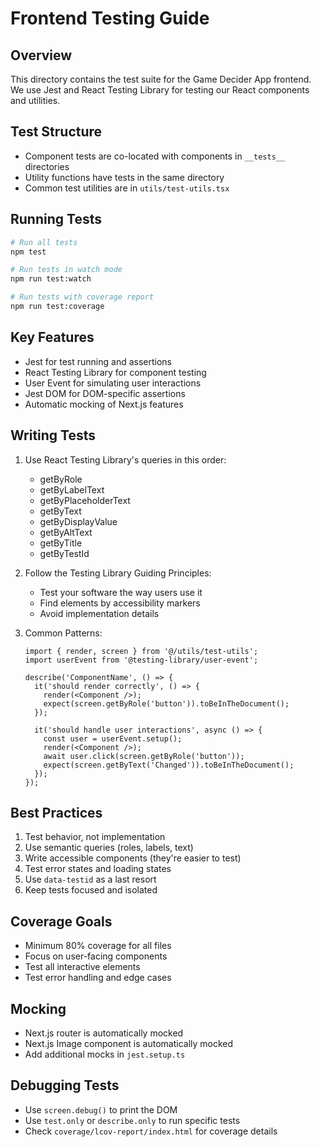 # Frontend Testing Guide

## Overview

This directory contains the test suite for the Game Decider App frontend. We use Jest and React Testing Library for testing our React components and utilities.

## Test Structure

- Component tests are co-located with components in `__tests__` directories
- Utility functions have tests in the same directory
- Common test utilities are in `utils/test-utils.tsx`

## Running Tests

```bash
# Run all tests
npm test

# Run tests in watch mode
npm run test:watch

# Run tests with coverage report
npm run test:coverage
```

## Key Features

- Jest for test running and assertions
- React Testing Library for component testing
- User Event for simulating user interactions
- Jest DOM for DOM-specific assertions
- Automatic mocking of Next.js features

## Writing Tests

1. Use React Testing Library's queries in this order:

   - getByRole
   - getByLabelText
   - getByPlaceholderText
   - getByText
   - getByDisplayValue
   - getByAltText
   - getByTitle
   - getByTestId

2. Follow the Testing Library Guiding Principles:

   - Test your software the way users use it
   - Find elements by accessibility markers
   - Avoid implementation details

3. Common Patterns:

   ```tsx
   import { render, screen } from '@/utils/test-utils';
   import userEvent from '@testing-library/user-event';

   describe('ComponentName', () => {
     it('should render correctly', () => {
       render(<Component />);
       expect(screen.getByRole('button')).toBeInTheDocument();
     });

     it('should handle user interactions', async () => {
       const user = userEvent.setup();
       render(<Component />);
       await user.click(screen.getByRole('button'));
       expect(screen.getByText('Changed')).toBeInTheDocument();
     });
   });
   ```

## Best Practices

1. Test behavior, not implementation
2. Use semantic queries (roles, labels, text)
3. Write accessible components (they're easier to test)
4. Test error states and loading states
5. Use `data-testid` as a last resort
6. Keep tests focused and isolated

## Coverage Goals

- Minimum 80% coverage for all files
- Focus on user-facing components
- Test all interactive elements
- Test error handling and edge cases

## Mocking

- Next.js router is automatically mocked
- Next.js Image component is automatically mocked
- Add additional mocks in `jest.setup.ts`

## Debugging Tests

- Use `screen.debug()` to print the DOM
- Use `test.only` or `describe.only` to run specific tests
- Check `coverage/lcov-report/index.html` for coverage details
